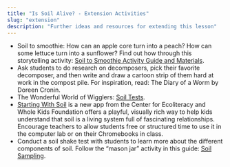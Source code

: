 ```yaml
---
title: "Is Soil Alive? - Extension Activities"
slug: "extension"
description: "Further ideas and resources for extending this lesson"
---
```


- Soil to smoothie: How can an apple core turn into a peach? How can some lettuce turn into a sunflower? Find out how through this storytelling activity: [Soil to Smoothie Activity Guide and Materials](https://drive.google.com/file/d/0B3I7UqacGp3uSnlTT3RhMWo4UDg/view?usp=sharing).
- Ask students to do research on decomposers, pick their favorite decomposer, and then write and draw a cartoon strip of them hard at work in the compost pile. For inspiration, read: The Diary of a Worm by Doreen Cronin.
- The Wonderful World of Wigglers: [Soil Tests](https://drive.google.com/file/d/0B3I7UqacGp3uMm94QldJX05vZ28/view?usp=sharing).
- [Starting With Soil](https://www.ecoliteracy.org/download/starting-soil) is a new app from the Center for Ecoliteracy and Whole Kids Foundation offers a playful, visually rich way to help kids understand that soil is a living system full of fascinating relationships. Encourage teachers to allow students free or structured time to use it in the computer lab or on their Chromebooks in class.
- Conduct a soil shake test with students to learn more about the different components of soil. Follow the “mason jar” activity in this guide: [Soil Sampling](https://drive.google.com/file/d/0BwZU1NNjgHs3anZJc1F1SGR2YXM/view?usp=sharing).

